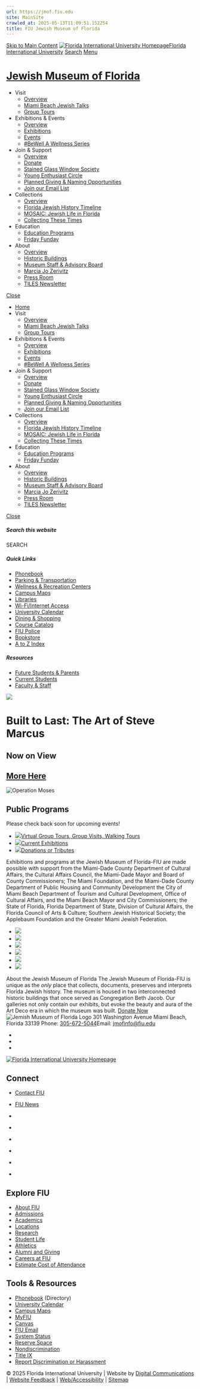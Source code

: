 ```yaml
---
url: https://jmof.fiu.edu
site: MainSite
crawled_at: 2025-05-13T11:09:51.152254
title: FIU Jewish Museum of Florida
---
```


[Skip to Main Content](https://jmof.fiu.edu/#main-content)
[![Florida International University Homepage](https://digicdn.fiu.edu/core/_assets/images/logo-top.svg)Florida International University](https://www.fiu.edu/)
[Search](https://jmof.fiu.edu/)
[Menu](https://jmof.fiu.edu/)
# [Jewish Museum of Florida](https://jmof.fiu.edu/index.html)
  * Visit
    * [Overview](https://jmof.fiu.edu/visit/index.html)
    * [Miami Beach Jewish Talks](https://jmof.fiu.edu/visit/south-beach-jewish-walking-tours/index.html)
    * [Group Tours](https://jmof.fiu.edu/visit/group-tours/index.html)
  * Exhibitions & Events
    * [Overview](https://jmof.fiu.edu/exhibitions-events/index.html)
    * [Exhibitions](https://jmof.fiu.edu/exhibitions-events/exhibitions/index.html)
    * [Events](https://jmof.fiu.edu/exhibitions-events/events/index.html)
    * [#BeWell A Wellness Series](https://jmof.fiu.edu/exhibitions-events/bewell-a-wellness-series/index.html)
  * Join & Support
    * [Overview](https://jmof.fiu.edu/support/index.html)
    * [Donate](https://jmof.fiu.edu/support/donate/index.html)
    * [Stained Glass Window Society](https://jmof.fiu.edu/support/stained-glass-window-society/index.html)
    * [Young Enthusiast Circle](https://jmof.fiu.edu/support/young-enthusiast-circle/index.html)
    * [Planned Giving & Naming Opportunities](https://jmof.fiu.edu/support/planned-giving-naming-opportunities/index.html)
    * [Join our Email List ](https://jmof.fiu.edu/support/join-our-email-list/index.html)
  * Collections
    * [Overview](https://jmof.fiu.edu/collections/index.html)
    * [Florida Jewish History Timeline](https://jmof.fiu.edu/collections/florida-jewish-history-timeline/index.html)
    * [MOSAIC: Jewish Life in Florida](https://jmof.fiu.edu/collections/mosaic-jewish-life-in-florida/index.html)
    * [Collecting These Times](https://jmof.fiu.edu/collections/collecting-these-times-american-jewish-experiences-of-the-pandemic/index.html)
  * Education
    * [Education Programs](https://jmof.fiu.edu/education/index.html)
    * [Friday Funday](https://jmof.fiu.edu/education/friday-funday/index.html)
  * About
    * [Overview](https://jmof.fiu.edu/about/index.html)
    * [Historic Buildings](https://jmof.fiu.edu/about/historic-building/index.html)
    * [Museum Staff & Advisory Board](https://jmof.fiu.edu/about/museum-staff/index.html)
    * [Marcia Jo Zerivitz](https://jmof.fiu.edu/about/marcia-jo-zerivitz/index.html)
    * [Press Room](https://jmof.fiu.edu/about/press-room/index.html)
    * [TILES Newsletter](https://jmof.fiu.edu/about/tiles-newsletter/index.html)


[Close](https://jmof.fiu.edu/)
  * [Home](https://jmof.fiu.edu/index.html)
  * Visit
    * [Overview](https://jmof.fiu.edu/visit/index.html)
    * [Miami Beach Jewish Talks](https://jmof.fiu.edu/visit/south-beach-jewish-walking-tours/index.html)
    * [Group Tours](https://jmof.fiu.edu/visit/group-tours/index.html)
  * Exhibitions & Events
    * [Overview](https://jmof.fiu.edu/exhibitions-events/index.html)
    * [Exhibitions](https://jmof.fiu.edu/exhibitions-events/exhibitions/index.html)
    * [Events](https://jmof.fiu.edu/exhibitions-events/events/index.html)
    * [#BeWell A Wellness Series](https://jmof.fiu.edu/exhibitions-events/bewell-a-wellness-series/index.html)
  * Join & Support
    * [Overview](https://jmof.fiu.edu/support/index.html)
    * [Donate](https://jmof.fiu.edu/support/donate/index.html)
    * [Stained Glass Window Society](https://jmof.fiu.edu/support/stained-glass-window-society/index.html)
    * [Young Enthusiast Circle](https://jmof.fiu.edu/support/young-enthusiast-circle/index.html)
    * [Planned Giving & Naming Opportunities](https://jmof.fiu.edu/support/planned-giving-naming-opportunities/index.html)
    * [Join our Email List ](https://jmof.fiu.edu/support/join-our-email-list/index.html)
  * Collections
    * [Overview](https://jmof.fiu.edu/collections/index.html)
    * [Florida Jewish History Timeline](https://jmof.fiu.edu/collections/florida-jewish-history-timeline/index.html)
    * [MOSAIC: Jewish Life in Florida](https://jmof.fiu.edu/collections/mosaic-jewish-life-in-florida/index.html)
    * [Collecting These Times](https://jmof.fiu.edu/collections/collecting-these-times-american-jewish-experiences-of-the-pandemic/index.html)
  * Education
    * [Education Programs](https://jmof.fiu.edu/education/index.html)
    * [Friday Funday](https://jmof.fiu.edu/education/friday-funday/index.html)
  * About
    * [Overview](https://jmof.fiu.edu/about/index.html)
    * [Historic Buildings](https://jmof.fiu.edu/about/historic-building/index.html)
    * [Museum Staff & Advisory Board](https://jmof.fiu.edu/about/museum-staff/index.html)
    * [Marcia Jo Zerivitz](https://jmof.fiu.edu/about/marcia-jo-zerivitz/index.html)
    * [Press Room](https://jmof.fiu.edu/about/press-room/index.html)
    * [TILES Newsletter](https://jmof.fiu.edu/about/tiles-newsletter/index.html)


[ Close ](https://jmof.fiu.edu/)
##### Search this website
SEARCH
##### Quick Links
  * [ Phonebook](https://phonebook.fiu.edu)
  * [ Parking & Transportation](https://parking.fiu.edu/)
  * [ Wellness & Recreation Centers](https://dasa.fiu.edu/all-departments/wellness-recreation-centers/)
  * [ Campus Maps](http://campusmaps.fiu.edu/)
  * [ Libraries](https://library.fiu.edu/)
  * [ Wi-Fi/Internet Access](https://network.fiu.edu/)
  * [ University Calendar](https://calendar.fiu.edu/)
  * [ Dining & Shopping](https://shop.fiu.edu/)
  * [ Course Catalog](https://catalog.fiu.edu/)
  * [ FIU Police](https://police.fiu.edu/)
  * [ Bookstore](https://shop.fiu.edu/retail/barnes-noble/course-materials/)
  * [ A to Z Index](https://www.fiu.edu/atoz/index.html)


##### Resources
  * [ Future Students & Parents](https://www.fiu.edu/information-for/future-students-parents.html)
  * [ Current Students](https://www.fiu.edu/information-for/current-students.html)
  * [ Faculty & Staff](https://www.fiu.edu/information-for/faculty-staff.html)


![](https://jmof.fiu.edu/_assets/images/museumfacade1.jpg)
# Built to Last: The Art of Steve Marcus
## **Now on View**
## [**More Here**](https://jmof.fiu.edu/exhibitions-events/exhibitions/steve-marcus/index.html)
![Operation Moses](https://jmof.fiu.edu/exhibitions-events/exhibitions/steve-marcus/davening-is-not-a-race.jpg)
## Public Programs
Please check back soon for upcoming events!
  * [![](https://jmof.fiu.edu/_assets/images/judith.jpg)Virtual Group Tours, Group Visits, Walking Tours](https://webforms.fiu.edu/view.php?id=2647848)
  * [![](https://jmof.fiu.edu/_assets/images/lehr-301interior.jpg)Current Exhibitions](https://jmof.fiu.edu/exhibitions-events/exhibitions/index.html)
  * [![](https://jmof.fiu.edu/_assets/images/donate.jpg)Donations or Tributes](https://jmof.fiu.edu/support/donate/index.html)


Exhibitions and programs at the Jewish Museum of Florida-FIU are made possible with support from the Miami-Dade County Department of Cultural Affairs, the Cultural Affairs Council, the Miami-Dade Mayor and Board of County Commissioners; The Miami Foundation, and the Miami-Dade County Department of Public Housing and Community Development the City of Miami Beach Department of Tourism and Cultural Development, Office of Cultural Affairs, and the Miami Beach Mayor and City Commissioners; the State of Florida, Florida Department of State, Division of Cultural Affairs, the Florida Council of Arts & Culture; Southern Jewish Historical Society; the Applebaum Foundation and the Greater Miami Jewish Federation.
  * ![](https://jmof.fiu.edu/_assets/fl-dca-2020_2021-color-logo.jpg)
  * ![](https://jmof.fiu.edu/_assets/miami-dade-county-logo.jpg)
  * ![](https://jmof.fiu.edu/_assets/2020miamibeachlogogreen.jpg)
  * ![](https://jmof.fiu.edu/_assets/the-miami-foundation.jpg)
  * ![](https://jmof.fiu.edu/_assets/southern-jewish-historical-society-logo.png)
  * ![](https://jmof.fiu.edu/_assets/gmjf.png)


About the Jewish Museum of Florida
The Jewish Museum of Florida-FIU is unique as the  _only_ place that collects, documents, preserves and interprets Florida Jewish history. The museum is housed in two interconnected historic buildings that once served as Congregation Beth Jacob. Our galleries not only contain our exhibits, but evoke the beauty and aura of the Art Deco era in which the museum was built.
[Donate Now ](https://jmof.fiu.edu/support/donate/index.html)
![Jemish Museum of Florida Logo](https://jmof.fiu.edu/_assets/images/jewish-museum-fl-hrz-color-rev.jpg)
301 Washington Avenue Miami Beach, Florida 33139 Phone: [305-672-5044](tel:305-672-5044)Email: jmofinfo@fiu.edu
  * [ ](https://www.facebook.com/JewishMuseumFL)
  * [ ](https://www.instagram.com/jmof_fiu/)
  * [ ](https://www.youtube.com/channel/UCbarN23nU0Q-0o3uPdMQK_w/videos?view_as=subscriber)


[ ![Florida International University Homepage](https://digicdn.fiu.edu/core/_assets/images/footer-logo.svg) ](https://www.fiu.edu/)
## Connect
  * [Contact FIU](https://www.fiu.edu/about/contact-us/index.html)
  * [FIU News](https://news.fiu.edu/)


  * [](https://www.instagram.com/fiuinstagram/)
  * [](https://www.linkedin.com/school/florida-international-university/)
  * [](https://www.facebook.com/floridainternational)
  * [](https://twitter.com/fiu)
  * [](https://www.youtube.com/user/FloridaInternational)
  * [](https://flickr.com/photos/fiu)


## Explore FIU
  * [About FIU](https://www.fiu.edu/about/index.html)
  * [Admissions](https://www.fiu.edu/admissions/index.html)
  * [Academics](https://www.fiu.edu/academics/index.html)
  * [Locations](https://www.fiu.edu/locations/index.html)
  * [Research](https://www.fiu.edu/research/index.html)
  * [Student Life](https://www.fiu.edu/student-life/index.html)
  * [Athletics](https://www.fiu.edu/athletics/index.html)
  * [Alumni and Giving](https://www.fiu.edu/alumni-and-giving/index.html)
  * [Careers at FIU](https://hr.fiu.edu/careers/)
  * [Estimate Cost of Attendance](https://onestop.fiu.edu/finances/estimate-your-costs/)


## Tools & Resources
  * [Phonebook](https://phonebook.fiu.edu) (Directory)
  * [University Calendar](https://calendar.fiu.edu/)
  * [Campus Maps](https://campusmaps.fiu.edu/)
  * [MyFIU](https://my.fiu.edu/)
  * [Canvas](https://canvas.fiu.edu)
  * [FIU Email](http://mail.fiu.edu/)
  * [System Status](https://fiu.service-now.com/sp?id=services_status)
  * [Reserve Space](https://centralreservations.fiu.edu/)
  * [Nondiscrimination](https://ace.fiu.edu/civil-rights/harassment-and-discrimination/)
  * [Title IX](https://ace.fiu.edu/title-ix/)
  * [Report Discrimination or Harassment](https://report.fiu.edu/)


© 2025 Florida International University  | Website by [Digital Communications](https://stratcomm.fiu.edu/digital-print/websites/) | [Website Feedback](https://webforms.fiu.edu/view.php?id=370774&element_5=https://jmof.fiu.edu/) | [Web/Accessibility](https://accessibility.fiu.edu/) | [Sitemap](https://jmof.fiu.edu/sitemap.html)
